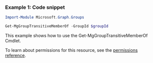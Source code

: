 ### Example 1: Code snippet

```powershell
Import-Module Microsoft.Graph.Groups

Get-MgGroupTransitiveMemberOf -GroupId $groupId
```
This example shows how to use the Get-MgGroupTransitiveMemberOf Cmdlet.

To learn about permissions for this resource, see the [permissions reference](/graph/permissions-reference).


